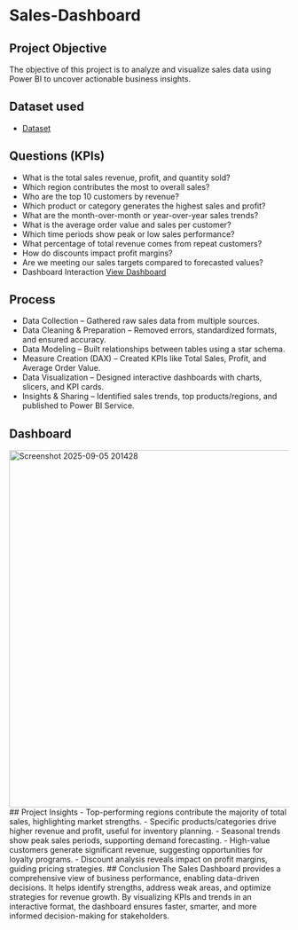 # Sales-Dashboard
## Project Objective
The objective of this project is to analyze and visualize sales data using Power BI to uncover actionable business insights.
## Dataset used
- <a href="https://github.com/Bharati-M/Sales-Dashboard/blob/main/Sales%20and%20Profit%20Data.xlsx">Dataset</a>
## Questions (KPIs)
- What is the total sales revenue, profit, and quantity sold?
- Which region contributes the most to overall sales?
- Who are the top 10 customers by revenue?
- Which product or category generates the highest sales and profit?
- What are the month-over-month or year-over-year sales trends?
- What is the average order value and sales per customer?
- Which time periods show peak or low sales performance?
- What percentage of total revenue comes from repeat customers?
- How do discounts impact profit margins?
- Are we meeting our sales targets compared to forecasted values?
- Dashboard Interaction <a href="https://github.com/Bharati-M/Sales-Dashboard/blob/main/Screenshot%202025-09-05%20201428.png">View Dashboard</a>
## Process
- Data Collection – Gathered raw sales data from multiple sources.
- Data Cleaning & Preparation – Removed errors, standardized formats, and ensured accuracy.
- Data Modeling – Built relationships between tables using a star schema.
- Measure Creation (DAX) – Created KPIs like Total Sales, Profit, and Average Order Value.
- Data Visualization – Designed interactive dashboards with charts, slicers, and KPI cards.
- Insights & Sharing – Identified sales trends, top products/regions, and published to Power BI Service.
##  Dashboard
<img width="1153" height="644" alt="Screenshot 2025-09-05 201428" src="https://github.com/user-attachments/assets/26fbd78e-5ac7-4aaf-8677-83d8088e8491" />
## Project Insights
- Top-performing regions contribute the majority of total sales, highlighting market strengths.
- Specific products/categories drive higher revenue and profit, useful for inventory planning.
- Seasonal trends show peak sales periods, supporting demand forecasting.
- High-value customers generate significant revenue, suggesting opportunities for loyalty programs.
- Discount analysis reveals impact on profit margins, guiding pricing strategies.
## Conclusion
The Sales Dashboard provides a comprehensive view of business performance, enabling data-driven decisions. It helps identify strengths, address weak areas, and optimize strategies for revenue growth. By visualizing KPIs and trends in an interactive format, the dashboard ensures faster, smarter, and more informed decision-making for stakeholders.
